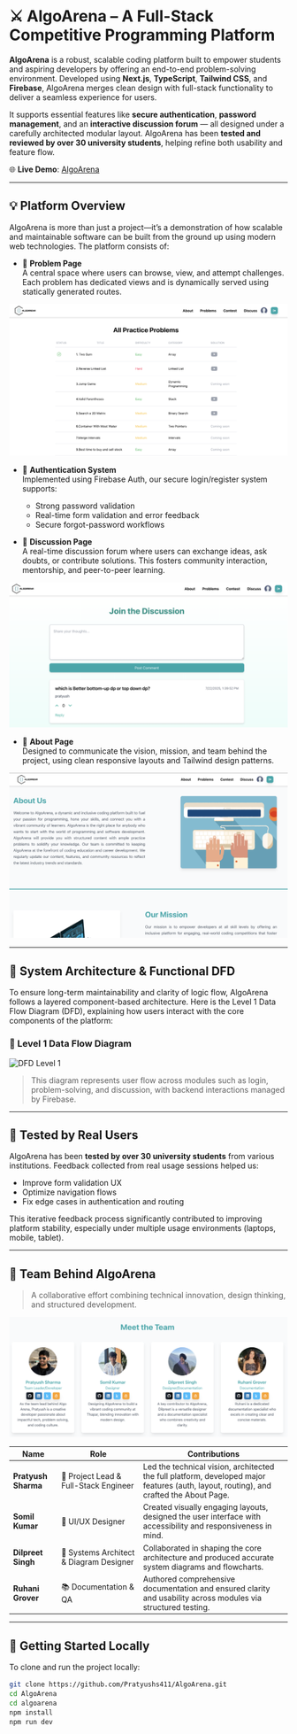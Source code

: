 # ⚔️ AlgoArena – A Full-Stack Competitive Programming Platform

**AlgoArena** is a robust, scalable coding platform built to empower students and aspiring developers by offering an end-to-end problem-solving environment. Developed using **Next.js**, **TypeScript**, **Tailwind CSS**, and **Firebase**, AlgoArena merges clean design with full-stack functionality to deliver a seamless experience for users.

It supports essential features like **secure authentication**, **password management**, and an **interactive discussion forum** — all designed under a carefully architected modular layout. AlgoArena has been **tested and reviewed by over 30 university students**, helping refine both usability and feature flow.

🌐 **Live Demo**: [AlgoArena](https://algoarena-edu-i2yd.vercel.app/)

---

## 💡 Platform Overview

AlgoArena is more than just a project—it’s a demonstration of how scalable and maintainable software can be built from the ground up using modern web technologies. The platform consists of:

- 🧩 **Problem Page**  
  A central space where users can browse, view, and attempt challenges. Each problem has dedicated views and is dynamically served using statically generated routes.

![problem page](problems.png)
- 🔐 **Authentication System**  
  Implemented using Firebase Auth, our secure login/register system supports:
  - Strong password validation
  - Real-time form validation and error feedback
  - Secure forgot-password workflows

- 💬 **Discussion Page**  
  A real-time discussion forum where users can exchange ideas, ask doubts, or contribute solutions. This fosters community interaction, mentorship, and peer-to-peer learning.
  
![discuss page](discuss.png)

- 📄 **About Page**  
  Designed to communicate the vision, mission, and team behind the project, using clean responsive layouts and Tailwind design patterns.
  
![about page](about.png)

---

## 🧠 System Architecture & Functional DFD

To ensure long-term maintainability and clarity of logic flow, AlgoArena follows a layered component-based architecture. Here is the Level 1 Data Flow Diagram (DFD), explaining how users interact with the core components of the platform:

### 🔎 Level 1 Data Flow Diagram

![DFD Level 1](assets/dfd-level1.png)

> This diagram represents user flow across modules such as login, problem-solving, and discussion, with backend interactions managed by Firebase.

---

## 🧪 Tested by Real Users

AlgoArena has been **tested by over 30 university students** from various institutions. Feedback collected from real usage sessions helped us:

- Improve form validation UX  
- Optimize navigation flows  
- Fix edge cases in authentication and routing  

This iterative feedback process significantly contributed to improving platform stability, especially under multiple usage environments (laptops, mobile, tablet).

---

## 👥 Team Behind AlgoArena

> A collaborative effort combining technical innovation, design thinking, and structured development.

![team](team.png)

| Name               | Role                            | Contributions                                                                 |
|--------------------|----------------------------------|--------------------------------------------------------------------------------|
| **Pratyush Sharma**  | 🧠 Project Lead & Full-Stack Engineer | Led the technical vision, architected the full platform, developed major features (auth, layout, routing), and crafted the About Page. |
| **Somil Kumar**      | 🎨 UI/UX Designer                  | Created visually engaging layouts, designed the user interface with accessibility and responsiveness in mind. |
| **Dilpreet Singh**   | 🧩 Systems Architect & Diagram Designer | Collaborated in shaping the core architecture and produced accurate system diagrams and flowcharts. |
| **Ruhani Grover**    | 📚 Documentation & QA             | Authored comprehensive documentation and ensured clarity and usability across modules via structured testing. |

---

## 🚀 Getting Started Locally

To clone and run the project locally:

```bash
git clone https://github.com/Pratyushs411/AlgoArena.git
cd AlgoArena
cd algoarena
npm install
npm run dev
